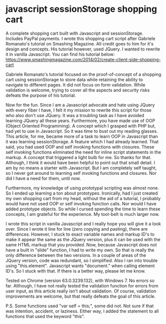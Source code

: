 # javascript sessionStorage shopping cart
A complete shopping cart built with Javascript and sessionStorage. Includes PayPal payments.
I wrote this shopping cart script after Gabriele Romanato's tutorial on Smashing Magazine. All credit goes to him for it's design and concepts. His tutorial however, used JQuery. I wanted to rewrite it in vanilla Javascript. You can find his tutorial below:
https://www.smashingmagazine.com/2014/02/create-client-side-shopping-cart

Gabriele Romanato's tutorial focused on the proof-of-concept of a shopping cart using sessionStorage to store data while retaining the ability to navigate to different pages. It did not focus on form validation. While validation is welcome, trying to cover all the aspects and security risks defeats the purpose of his tutorial.

Now for the fun. Since I am a Javascript advocate and hate using JQuery with every fiber I have, I felt it my mission to rewrite this script for those who also don't use JQuery. It was a troubling task as I have avoided learning JQuery all these years. Furthermore, you have made use of OOP (Object Oriented Programming). A concept which I grasped with PHP but, had yet to use in Javascript. So it was time to bust out my reading glasses. This article, for me, became more of a task to learn OOP in Javascript than it was learning sessionStorage. A feature which I had already learned. That said, you had used OOP and self invoking functions with closures. These self invoking functions eliminated the need for inline script statements in the markup. A concept that triggered a light bulb for me. So thanks for that. Although, I think it would have been helpful to point out that small detail. I am by no means a starter with Javascript. But I am completely self taught, so I never got around to learning self invoking functions and closures. Nor did I have a need for them, until now.

Furthermore, my knowledge of using prototypal scripting was almost none. So I ended up learning a ton about prototypes. Ironically, had I just created my own shopping cart from my head, without the aid of a tutorial, I probably would have not used OOP or self invoking function calls. Nor would I have added prototype objects. So while I cursed spending the time to learn these concepts, I am grateful for the experience. My tool-belt is much larger now.

I wrote this script in vanilla Javascript and I really hope you will give it a look over. Since I wrote it line for line (zero copying and pasting), there are differences. However, I stuck to exact variable names and markup ID's to make it appear the same as the JQuery version, plus it can be used with the same HTML markup that you provided. Now, because Javascript does not have a built in "slide" function, I had to write my own. So that is really the only difference between the two versions. In a couple of areas of the JQuery version, code was redundant, so I simplified. Also I ran into trouble using "this.element". Javascript wants "document." when calling element ID's. So I stuck with that. If there is a better way, please let me know.

Tested on Chrome (version 63.0.3239.132), with Windows 7. No errors so far. Although, I have not really tested the validation function for errors from user input, as this article really isn't about validation. Of course, validation improvements are welcome, but that really defeats the goal of this article.

P.S. Some functions used "var self = this;", some did not. Not sure if that was intention, accident, or laziness. Either way, I added the statement to all functions that used the keyword "this".
